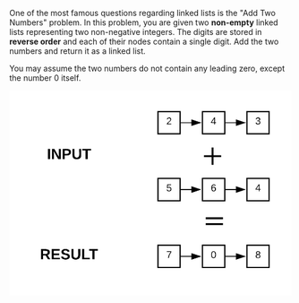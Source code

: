 <!--title={Leetcode Question: Add Two Numbers}-->

One of the most famous questions regarding linked lists is the "Add Two Numbers" problem. In this problem, you are given two **non-empty** linked lists representing two non-negative integers. The digits are stored in **reverse order** and each of their nodes contain a single digit. Add the two numbers and return it as a linked list.

You may assume the two numbers do not contain any leading zero, except the number 0 itself.

  <img src="../images/ATN_1.png" style="zoom: 80%;" />









